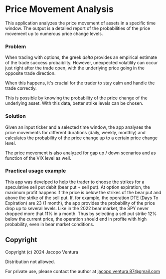 # Price Movement Analysis

This application analyzes the price movement of assets in a specific time window. The output is a detailed report of the probabilities of the price movement up to numerous price change levels. 

### Problem
When trading with options, the greek *delta* provides an empirical estimate of the trade success probaiblity. However, unexpected volatility can occur just right after the trade open, with the underlying price going in the opposite trade direction.

When this happens, it's crucial for the trader to stay calm and handle the trade correctly.

This is possible by knowing the probability of the price change of the underlying asset. With this data, better strike levels can be chosen.


### Solution

Given an input ticker and a selected time window, the app analyses the price movements for different durations (daily, weekly, monthly) and calculates the probability of the price change up to a certain price change level. 

The price movement is also analyzed for gap up / down scenarios and as function of the VIX level as well.


### Practical usage example

This app was develped to help the trader to choose the strikes for a speculative sell put debit (bear put + sell put). At option expiration, the maximum profit happens if the price is below the strikes of the bear put and above the strike of the sell put. If, for example, the operation DTE (Days To Expiration) are 23 (1 month), the app provides the probability of the price drop up to several levels. Like in the 2022 bear market, the SPY never dropped more that 11% in a month. Thus by selecting a sell put strike 12% below the current price, the operation should end in profite with high probability, even in bear market conditions.

## Copyright
Copyright (c) 2024 Jacopo Ventura

Distribution not allowed. 

For private use, please contact the author at jacopo.ventura.87@gmail.com

